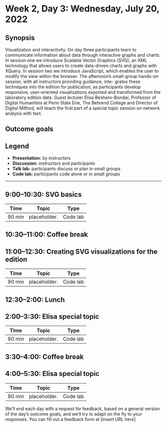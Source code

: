 # Week 2, Day 3: Wednesday, July 20, 2022
## Synopsis

Visualization and interactivity. On day three participants learn to communicate
                information about data through interactive graphs and charts. In session one we
                introduce Scalable Vector Graphics (SVG), an XML technology that allows users to
                create data-driven charts and graphs with XQuery. In session two we introduce
                JavaScript, which enables the user to modify the view within the browser. The
                afternoon’s small-group hands-on session, with all instructors providing guidance,
                inte- grates these techniques into the edition for publication, as participants
                develop responsive, user-oriented visualizations exported and transformed from the
                laboratory edition data. Guest lecturer Elisa Beshero-Bondar, Professor of Digital
                Humanities at Penn State Erie, The Behrend College and Director of Digital Mitford,
                will teach the first part of a special topic session on network analysis with
                text.

## Outcome goals

## Legend

* **Presentation:** by instructors
* **Discussion:** instructors and participants
* **Talk lab:** participants discuss or plan in small groups
* **Code lab:** participants code alone or in small groups

* * *
## 9:00–10:30: SVG basics

Time | Topic | Type
---- | ---- | ---- 
90 min | placeholder. | Code lab

## 10:30–11:00: Coffee break

## 11:00–12:30: Creating SVG visualizations for the edition

Time | Topic | Type
---- | ---- | ---- 
90 min | placeholder. | Code lab

## 12:30–2:00: Lunch

## 2:00–3:30: Elisa special topic

Time | Topic | Type
---- | ---- | ---- 
90 min | placeholder. | Code lab

## 3:30–4:00: Coffee break

## 4:00–5:30: Elisa special topic

Time | Topic | Type
---- | ---- | ---- 
90 min | placeholder. | Code lab

We’ll end each day with a request for feedback, based on a general version of the day’s outcome goals, and we’ll try to adapt on the fly to your responses. You can fill out a feedback form at [insert URL here]